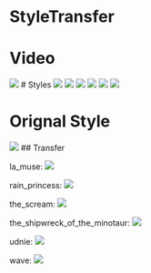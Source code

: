 # StyleTransfer
# Video
<img src="./examples/results/fox_udnie.gif" >
# Styles

<img src="./examples/style/la_muse.jpg" >
<img src="./examples/style/rain_princess.jpg" >
<img src="./examples/style/the_scream.jpg" >
<img src="./examples/style/the_shipwreck_of_the_minotaur.jpg" >
<img src="./examples/style/udnie.jpg" >
<img src="./examples/style/wave.jpg" >

# Orignal Style
<img src="./chicago.jpg" >
## Transfer

la_muse:
<img src="./examples/results/chicago_la_muse.jpg" >

rain_princess:
<img src="./examples/results/chicago_rain_princess.jpg" >

the_scream:
<img src="./examples/results/chicago_the_scream.jpg" >

the_shipwreck_of_the_minotaur:
<img src="./examples/results/chicago_the_shipwreck_of_the_minotaur.jpg" >

udnie:
<img src="./examples/results/chicago_udnie.jpg" >

wave:
<img src="./examples/results/chicago_wave.jpg" >